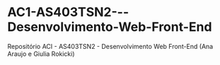 # AC1-AS403TSN2---Desenvolvimento-Web-Front-End
Repositório ACI - AS403TSN2 - Desenvolvimento Web Front-End (Ana Araujo e Giulia Rokicki)
